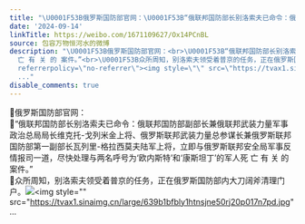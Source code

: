 ```yaml
---
title: "\U0001F53B俄罗斯国防部官网：\U0001F53B“俄联邦国防部长别洛索夫已命令：俄联邦国防部副部长兼俄联邦武装力量军事政治总局局长维克托-戈列米金上将、俄罗斯联邦武装力量总..."
date: '2024-09-14'
linkTitle: https://weibo.com/1671109627/Ox14PCnBL
source: 包容万物恒河水的微博
description: "\U0001F53B俄罗斯国防部官网：<br>\U0001F53B“俄联邦国防部长别洛索夫已命令：俄联邦国防部副部长兼俄联邦武装力量军事政治总局局长维克托-戈列米金上将、俄罗斯联邦武装力量总参谋长兼俄罗斯联邦国防部第一副部长瓦列里-格拉西莫夫陆军上将，立即与俄罗斯联邦安全局军事反情报司一道，尽快处理与两名呼号为‘欧内斯特’和‘康斯坦丁’的军人死
  亡 有 关 的 案件。”<br>\U0001F53B众所周知，别洛索夫领受着普京的任务，正在俄罗斯国防部内大刀阔斧清理门户。<img style=\"\" src=\"https://tvax3.sinaimg.cn/large/639b1bfbly1htnsh6yovzj20jp0q6wnh.jpg\"
  referrerpolicy=\"no-referrer\"><img style=\"\" src=\"https://tvax1.sinaimg.cn/large/639b1bfbly1htnsjne50rj20p017n7pd.jpg\"
  ..."
disable_comments: true
---
```

🔻俄罗斯国防部官网：<br>🔻“俄联邦国防部长别洛索夫已命令：俄联邦国防部副部长兼俄联邦武装力量军事政治总局局长维克托-戈列米金上将、俄罗斯联邦武装力量总参谋长兼俄罗斯联邦国防部第一副部长瓦列里-格拉西莫夫陆军上将，立即与俄罗斯联邦安全局军事反情报司一道，尽快处理与两名呼号为‘欧内斯特’和‘康斯坦丁’的军人死 亡 有 关 的 案件。”<br>🔻众所周知，别洛索夫领受着普京的任务，正在俄罗斯国防部内大刀阔斧清理门户。<img style="" src="https://tvax3.sinaimg.cn/large/639b1bfbly1htnsh6yovzj20jp0q6wnh.jpg" referrerpolicy="no-referrer"><img style="" src="https://tvax1.sinaimg.cn/large/639b1bfbly1htnsjne50rj20p017n7pd.jpg" ...